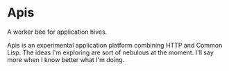 # Apis
A worker bee for application hives.

Apis is an experimental application platform combining HTTP and Common
Lisp. The ideas I'm exploring are sort of nebulous at the moment. I'll
say more when I know better what I'm doing.